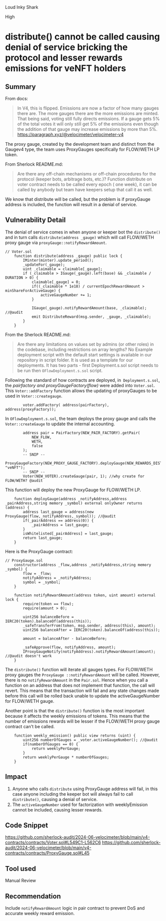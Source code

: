 Loud Inky Shark

High

# distribute() cannot be called causing denial of service bricking the protocol and lesser rewards emissions for veNFT holders

## Summary
From docs:
> In V4, this is flipped. Emissions are now a factor of how many gauges there are. The more gauges there are the more emissions are minted. That being said, voting still fully directs emissions. If a gauge gets 5% of the total votes it will only still get 5% of the emissions even though the addition of that gauge may increase emissions by more than 5%. 
https://paragraph.xyz/@velocimeter/velocimeter-v4

The proxy gauge, created by the development team and distinct from the Gaugev4 type, the team uses ProxyGauges specifically for FLOW/WETH LP token. 

From Sherlock README.md:
> Are there any off-chain mechanisms or off-chain procedures for the protocol (keeper bots, arbitrage bots, etc.)?
> Function distribute on voter contract needs to be called every epoch ( one week), it can be called by anybody but team have keepers setup that call it as well.

We know that distribute will be called, but the problem is if proxyGauge address is included, the function will result in a denial of service.

## Vulnerability Detail

The denial of service comes in when anyone or keeper bot the `distribute()` and in turn calls `distribute(address _gauge)` which will call FLOW/WETH proxy gauge via `proxyGauge::notifyRewardAmount`.
```solidity
// Voter.sol
    function distribute(address _gauge) public lock {
        IMinter(minter).update_period();
        _updateFor(_gauge); 
        uint _claimable = claimable[_gauge];
        if (_claimable > IGauge(_gauge).left(base) && _claimable / DURATION > 0) {
            claimable[_gauge] = 0;
            if((_claimable * 1e18) / currentEpochRewardAmount > minShareForActiveGauge) {
                activeGaugeNumber += 1;
            }

            IGauge(_gauge).notifyRewardAmount(base, _claimable); //@audit
            emit DistributeReward(msg.sender, _gauge, _claimable);
        }
    }
```

From the Sherlock README.md:
> Are there any limitations on values set by admins (or other roles) in the codebase, including restrictions on array lengths?
No
Example deployment script with the default start settings is available in our repository in script folder.
It is used as a template for our deployments.
It has two parts - first Deployment.s.sol script needs to be run then `OFlowDeployment.s.sol` script.

Following the standard of how contracts are deployed, in` Deployment.s.sol`, the  _pairfactory and proxyGaugeFactory(flow)_ were added into `Voter.sol`. This `Voter::addFactory` function allows the updating of proxyGauges to be used in `Voter::creategauge`.
```solidity
        voter.addFactory( address(pairFactory), address(proxyFactory));
```
In `OFlowDeployment.s.sol`, the team deploys the proxy gauge and calls the `Voter::createGauge` to update the internal accounting.
```solidity
        address pair = PairFactory(NEW_PAIR_FACTORY).getPair(
            NEW_FLOW,
            WETH,
            false
        );
        -- SNIP --
        ProxyGaugeFactory(NEW_PROXY_GAUGE_FACTORY).deployGauge(NEW_REWARDS_DISTRIBUTOR_FLOW,pair, "veNFT");
        -- SNIP --
        Voter(NEW_VOTER).createGauge(pair, 1); //why create for FLOW/WETH? @audit
```

This function will deploy the new ProxyGauge for FLOW/WETH LP.
```solidity
    function deployGauge(address _notifyAddress,address _pairAddress,string memory _symbol) external onlyOwner returns (address) {
        address last_gauge = address(new ProxyGauge(flow,_notifyAddress,_symbol)); //@audit
        if(_pairAddress == address(0)) {
            _pairAddress = last_gauge;
        }
        isWhitelisted[_pairAddress] = last_gauge;
        return last_gauge;
    } 
```
Here is the ProxyGauge contract:
```solidity
// ProxyGauge.sol
    constructor(address _flow,address _notifyAddress,string memory _symbol) {
        flow = _flow;
        notifyAddress = _notifyAddress;
        symbol = _symbol;
    }

    function notifyRewardAmount(address token, uint amount) external lock {
        require(token == flow);
        require(amount > 0);
        
        uint256 balanceBefore = IERC20(token).balanceOf(address(this));
        _safeTransferFrom(token, msg.sender, address(this), amount);
        uint256 balanceAfter = IERC20(token).balanceOf(address(this));

        amount = balanceAfter - balanceBefore;

        _safeApprove(flow, notifyAddress, amount);
        IProxyGaugeNotify(notifyAddress).notifyRewardAmount(amount); //@audit doesn't work
    }
```
The `distribute()` function will iterate all gauges types.  For FLOW/WETH proxy gauges the `ProxyGauge ::notifyRewardAmount` will be called. However, there is no `notifyRewardAmount` in the `Pair.sol`. Hence when you call a function on an address that does not implement that function, the call will revert. This means that the transaction will fail and any state changes made before this call will be rolled back unable to update the activeGaugeNumber for FLOW/WETH gauge.

Another point is that the `distribute()` function is the most important because it affects the weekly emissions of tokens. This means that the number of emissions rewards will be lesser if the FLOW/WETH proxy gauge contract can't be called.
```solidity
    function weekly_emission() public view returns (uint) {
        uint256 numberOfGauges = _voter.activeGaugeNumber(); //@audit 
        if(numberOfGauges == 0) { 
            return weeklyPerGauge;
        }
        return weeklyPerGauge * numberOfGauges;
    }
```
## Impact
1) Anyone who calls `distribute` using ProxyGauge address will fail, in this case anyone including the keeper bot will always fail to call `distribute()`, causing a denial of service. 
2) The `activeGaugeNumber` used for factorization with weeklyEmission cannot be included, causing lesser rewards.

## Code Snippet
https://github.com/sherlock-audit/2024-06-velocimeter/blob/main/v4-contracts/contracts/Voter.sol#L549C1-L562C6
https://github.com/sherlock-audit/2024-06-velocimeter/blob/main/v4-contracts/contracts/ProxyGauge.sol#L45

## Tool used

Manual Review

## Recommendation
Include `notifyRewardAmount` logic in pair contract to prevent DoS and accurate weekly reward emission.